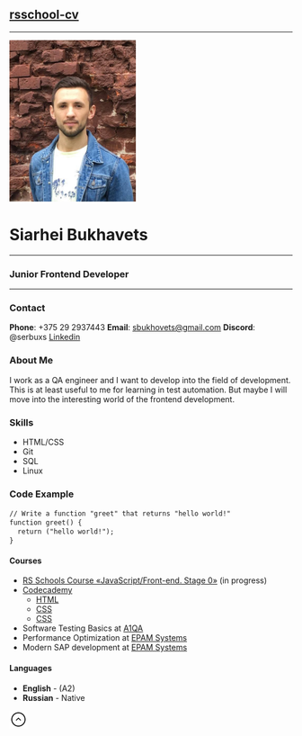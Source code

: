 <a id="up"></a>

## __[rsschool-cv](https://github.com/serbuxs/rsschool-cv/blob/gh-pages/cv.md)__
___
![Siarhei_Bukhavets](/bukh.png)
# Siarhei Bukhavets
___
### Junior Frontend Developer
___
### Contact
__Phone__: +375 29 2937443
__Email__: sbukhovets@gmail.com
__Discord__: @serbuxs
[Linkedin](https://www.linkedin.com/in/sbukhavets/)

### About Me
I work as a QA engineer and I want to develop into the field of development. This is at least useful to me for learning in test automation. But maybe I will move into the interesting world of the frontend development.

### Skills
* HTML/CSS
* Git
* SQL
* Linux

### Code Example
```
// Write a function "greet" that returns "hello world!"
function greet() {
  return ("hello world!");
}
```

#### Courses

* [RS Schools Course «JavaScript/Front-end. Stage 0»](https://wearecommunity.io/events/js-stage0-rs-2022q2) (in progress)
* [Codecademy](https://www.codecademy.com/)
    * [HTML](https://www.codecademy.com/learn/learn-html) 
    * [CSS](https://www.codecademy.com/learn/learn-css)
    * [CSS](https://www.codecademy.com/learn/learn-sql)
* Software Testing Basics at [A1QA](https://www.a1qa.by/)
* Performance Optimization at [EPAM Systems](https://www.epam.com/)
* Modern SAP development at [EPAM Systems](https://www.epam.com/)

#### Languages

* __English__ - (A2)
* __Russian__ - Native


[![Move Up](/moveUp.png)](#up)

